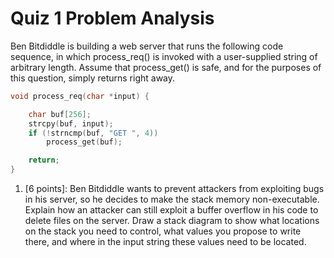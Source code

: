 # Quiz 1 Problem Analysis

Ben Bitdiddle is building a web server that runs the following code sequence, in which process_req()
is invoked with a user-supplied string of arbitrary length. Assume that process_get() is safe, and for
the purposes of this question, simply returns right away.

```cpp
void process_req(char *input) {

	char buf[256];
	strcpy(buf, input);
	if (!strncmp(buf, "GET ", 4))
		process_get(buf);

	return;
}
```

1. [6 points]: Ben Bitdiddle wants to prevent attackers from exploiting bugs in his server, so he
decides to make the stack memory non-executable. Explain how an attacker can still exploit a buffer
overflow in his code to delete files on the server. Draw a stack diagram to show what locations on the
stack you need to control, what values you propose to write there, and where in the input string these
values need to be located. 
